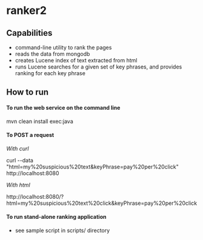 ranker2
=======

## Capabilities

* command-line utility to rank the pages
* reads the data from mongodb
* creates Lucene index of text extracted from html
* runs Lucene searches for a given set of key phrases, and provides ranking for each key phrase

## How to run

#### To run the web service on the command line

mvn clean install exec:java

#### To POST a request

<i>With curl</i>

curl --data "html=my%20suspicious%20text&keyPhrase=pay%20per%20click" http://localhost:8080

<i>With html</i>

http://localhost:8080/?html=my%20suspicious%20text%20click&keyPhrase=pay%20per%20click

#### To run stand-alone ranking application

* see sample script in scripts/ directory
